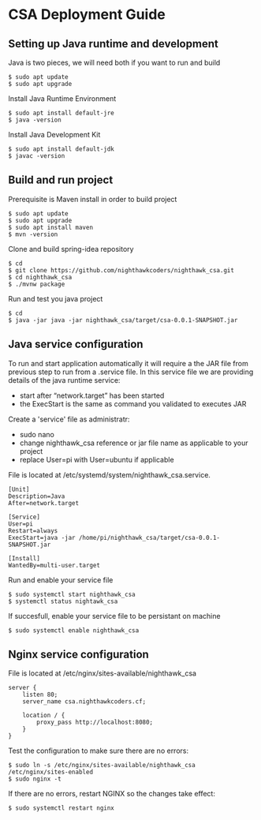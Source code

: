 # CSA Deployment Guide

## Setting up Java runtime and development
Java is two pieces, we will need both if you want to run and build 
```
$ sudo apt update
$ sudo apt upgrade
```
Install Java Runtime Environment
```
$ sudo apt install default-jre
$ java -version
```
Install Java Development Kit
```
$ sudo apt install default-jdk
$ javac -version
```

## Build and run project
Prerequisite is Maven install in order to build project
```
$ sudo apt update
$ sudo apt upgrade
$ sudo apt install maven
$ mvn -version
```
Clone and build spring-idea repository
```
$ cd
$ git clone https://github.com/nighthawkcoders/nighthawk_csa.git
$ cd nighthawk_csa
$ ./mvnw package
```
Run and test you java project
```
$ cd
$ java -jar java -jar nighthawk_csa/target/csa-0.0.1-SNAPSHOT.jar
```

## Java service configuration
To run and start application automatically it will require a the JAR file from previous step to run from a .service file. 
In this service file we are providing details of the java runtime service: 
* start after “network.target” has been started
* the ExecStart is the same as command you validated to executes JAR

Create a 'service' file as administratr: 
* sudo nano <filename> 
* change nighthawk_csa reference or jar file name as applicable to your project
* replace User=pi with User=ubuntu if applicable

File is located at /etc/systemd/system/nighthawk_csa.service. 
```
[Unit]
Description=Java
After=network.target

[Service]
User=pi
Restart=always
ExecStart=java -jar /home/pi/nighthawk_csa/target/csa-0.0.1-SNAPSHOT.jar

[Install]
WantedBy=multi-user.target 
```    

Run and enable your service file
```
$ sudo systemctl start nighthawk_csa
$ systemctl status nightawk_csa
```

If succesfull, enable your service file to be persistant on machine
```
$ sudo systemctl enable nighthawk_csa

```

## Nginx service configuration
File is located at /etc/nginx/sites-available/nighthawk_csa 
```
server {
    listen 80;
    server_name csa.nighthawkcoders.cf;

    location / {
        proxy_pass http://localhost:8080;
    }
}
```
Test the configuration to make sure there are no errors:

    $ sudo ln -s /etc/nginx/sites-available/nighthawk_csa /etc/nginx/sites-enabled
    $ sudo nginx -t

If there are no errors, restart NGINX so the changes take effect:

    $ sudo systemctl restart nginx
    
